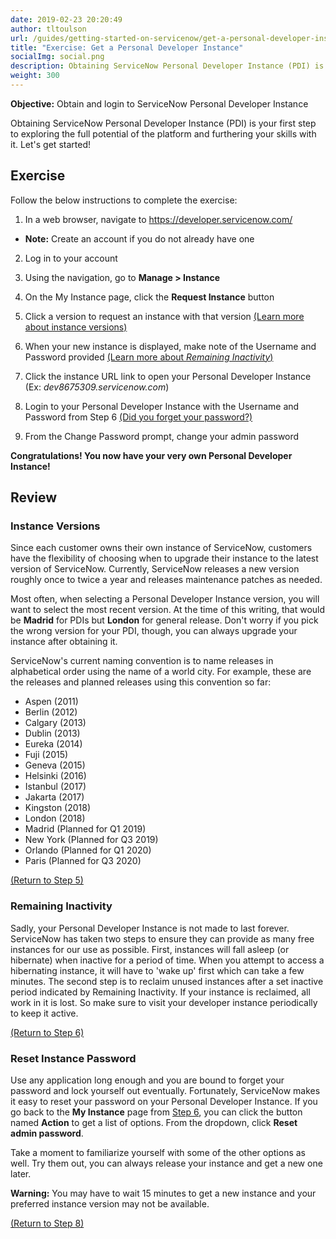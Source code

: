 ```yaml
---
date: 2019-02-23 20:20:49
author: tltoulson
url: /guides/getting-started-on-servicenow/get-a-personal-developer-instance
title: "Exercise: Get a Personal Developer Instance"
socialImg: social.png
description: Obtaining ServiceNow Personal Developer Instance (PDI) is your first step to exploring the full potential of the platform and furthering your skills with it. Let's get started!
weight: 300
---
```


**Objective:** Obtain and login to ServiceNow Personal Developer Instance

Obtaining ServiceNow Personal Developer Instance (PDI) is your first step to exploring the full potential of the platform and furthering your skills with it. Let's get started!

## Exercise

Follow the below instructions to complete the exercise:

1. In a web browser, navigate to https://developer.servicenow.com/

  - **Note:** Create an account if you do not already have one

2. Log in to your account

3. Using the navigation, go to **Manage > Instance**

4. On the My Instance page, click the **Request Instance** button

5. <span id="step-5"></span> Click a version to request an instance with that version [(Learn more about instance versions)][1]

6. <span id="step-6"></span> When your new instance is displayed, make note of the Username and Password provided [(Learn more about *Remaining Inactivity*)][3]

7. Click the instance URL link to open your Personal Developer Instance (Ex: *dev8675309.servicenow.com*)

8. <span id="step-8"></span> Login to your Personal Developer Instance with the Username and Password from Step 6 [(Did you forget your password?)][5]

9. From the Change Password prompt, change your admin password

**Congratulations! You now have your very own Personal Developer Instance!**

## Review

### Instance Versions

Since each customer owns their own instance of ServiceNow, customers have the flexibility of choosing when to upgrade their instance to the latest version of ServiceNow. Currently, ServiceNow releases a new version roughly once to twice a year and releases maintenance patches as needed.

Most often, when selecting a Personal Developer Instance version, you will want to select the most recent version. At the time of this writing, that would be **Madrid** for PDIs but **London** for general release. Don't worry if you pick the wrong version for your PDI, though, you can always upgrade your instance after obtaining it.

ServiceNow's current naming convention is to name releases in alphabetical order using the name of a world city.  For example, these are the releases and planned releases using this convention so far:

- Aspen (2011)
- Berlin (2012)
- Calgary (2013)
- Dublin (2013)
- Eureka (2014)
- Fuji (2015)
- Geneva (2015)
- Helsinki (2016)
- Istanbul (2017)
- Jakarta (2017)
- Kingston (2018)
- London (2018)
- Madrid (Planned for Q1 2019)
- New York (Planned for Q3 2019)
- Orlando (Planned for Q1 2020)
- Paris (Planned for Q3 2020)

[(Return to Step 5)][2]

### Remaining Inactivity

Sadly, your Personal Developer Instance is not made to last forever.  ServiceNow has taken two steps to ensure they can provide as many free instances for our use as possible.  First, instances will fall asleep (or hibernate) when inactive for a period of time.  When you attempt to access a hibernating instance, it will have to 'wake up' first which can take a few minutes.  The second step is to reclaim unused instances after a set inactive period indicated by Remaining Inactivity.  If your instance is reclaimed, all work in it is lost.  So make sure to visit your developer instance periodically to keep it active.

[(Return to Step 6)][4]

### Reset Instance Password

Use any application long enough and you are bound to forget your password and lock yourself out eventually. Fortunately, ServiceNow makes it easy to reset your password on your Personal Developer Instance. If you go back to the **My Instance** page from [Step 6][4], you can click the button named **Action** to get a list of options. From the dropdown, click **Reset admin password**.

Take a moment to familiarize yourself with some of the other options as well. Try them out, you can always release your instance and get a new one later.

**Warning:** You may have to wait 15 minutes to get a new instance and your preferred instance version may not be available.

[(Return to Step 8)][6]

[1]: #instance-versions
[2]: #step-5
[3]: #remaining-inactivity
[4]: #step-6
[5]: #reset-instance-password
[6]: #step-8
